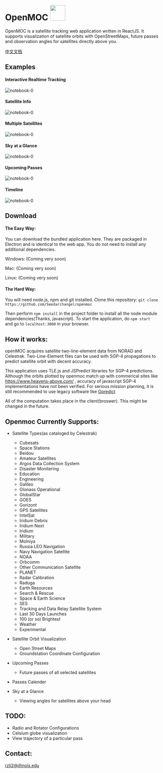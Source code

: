 OpenMOC      <img src="https://github.com/Seedarchangel/openmoc/blob/master/public/satellite_icon_mini.png" width="50" height="50">
=================

OpenMOC is a satellite tracking web application written in ReactJS. It supports visualization of satellite orbits with OpenStreetMaps, future passes and observation angles for satellites directly above you.

[中文文档](https://github.com/Seedarchangel/TuChart/blob/master/Example_Graphs/En_US.md)

## Examples
#### Interactive Realtime Tracking
![notebook-0](https://github.com/Seedarchangel/openmoc/blob/master/examples/move.gif)
#### Satellite Info
![notebook-0](https://github.com/Seedarchangel/openmoc/blob/master/examples/single_map.png?raw=true)
#### Multiple Satellites
![notebook-0](https://github.com/Seedarchangel/openmoc/blob/master/examples/map_3.png?raw=true)
#### Sky at a Glance
![notebook-0](https://github.com/Seedarchangel/openmoc/blob/master/examples/polar_many.png)
#### Upcoming Passes
![notebook-0](https://github.com/Seedarchangel/openmoc/blob/master/examples/passes.png)
#### Timeline
![notebook-0](https://github.com/Seedarchangel/openmoc/blob/master/examples/timeline.png)


## Download
#### The Easy Way:
You can download the bundled application here. They are packaged in Electron and is identical to the web app. You do not need to install any additional dependencies.

Windows: (Coming very soon)

Mac: (Coming very soon)

Linux: (Coming very soon)

#### The Hard Way:
You will need node.js, npm and git installed.
Clone this repository:
```git clone https://github.com/Seedarchangel/openmoc```

Then perform ```npm install``` in the project folder to install all the node module dependencies(Thanks, javascript). To start the application, do ```npm start``` and go to ```localhost:3000``` in your browser. 

## How it works:
openMOC acquires satellite two-line-element data from NORAD and Celestrak. Two-Line-Element files can be used with SGP-4 propagations to predict satellite orbit with decent accuracy.

This application uses TLE.js and JSPredict libraries for SGP-4 predictions. Although the orbits plotted by openmoc match up with commerical sites like https://www.heavens-above.com/ , accuracy of javascript SGP-4 implementations have not been verified. For serious mission planning, it is still recommended to use legacy software like [Gpredict](https://github.com/csete/gpredict)

All of the computation takes place in the client(broswer). This might be changed in the future.

## Openmoc Currently Supports:
* Satellite Types(as cataloged by Celestrak)
  * Cubesats
  * Space Stations
  * Beidou
  * Amateur Satellites
  * Argos Data Collection System
  * Disaster Monitering
  * Education
  * Engineering
  * Galileo
  * Glonass Operational
  * GlobalStar
  * GOES
  * Gorizont
  * GPS Satellites
  * IntelSat
  * Iridium Debris
  * Iridium Next
  * Iridium
  * Military
  * Molniya
  * Russia LEO Navigation
  * Navy Navigation Satellite
  * NOAA
  * Orbcomm
  * Other Communication Satellite
  * PLANET
  * Radar Calibration
  * Raduga
  * Earth Resources
  * Search & Rescue
  * Space & Earth Science
  * SES
  * Tracking and Data Relay Satellite System
  * Last 30 Days Launches
  * 100 (or so) Brightest
  * Weather
  * Experimental

* Satellite Orbit Visualization
  * Open Street Maps
  * Groundstation Coordinate Configuration
  
* Upcoming Passes
  * Future passes of all selected satellites
* Passes Calender
* Sky at a Glance
  * Viewing angles for satellites above your head

## TODO:
* Radio and Rotator Configurations
* Celsium globe visualization
* View trajectory of a particular pass
 
## Contact:
rzli2@illinois.edu
